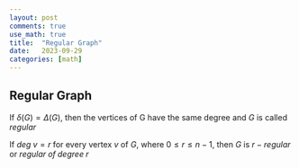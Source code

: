 ```yaml
---
layout: post
comments: true
use_math: true
title:  "Regular Graph"
date:   2023-09-29
categories: [math]
---
```



## Regular Graph

If $\delta(G) = \Delta(G)$, then the vertices of G have the same degree and $G$ is called $regular$

If $deg \; v = r$ for every vertex $v$ of $G$, where $0 \le r \le n-1$, then $G$ is $r-regular$ or 
$regular \;of \;degree \;r$

